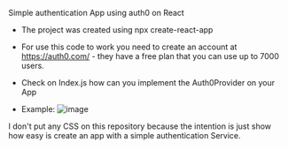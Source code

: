 Simple authentication App using auth0 on React

- The project was created using npx create-react-app 

- For use this code to work you need to create an account at https://auth0.com/ - they have a free plan that you can use up to 7000 users.

- Check on Index.js how can you implement the Auth0Provider on your App
- Example:
![image](https://user-images.githubusercontent.com/63072945/130144255-87e9d030-8e8c-42f9-9fc1-9cf1e27e437c.png)


I don't put any CSS on this repository because the intention is just show how easy is create an app with a simple authentication Service.
